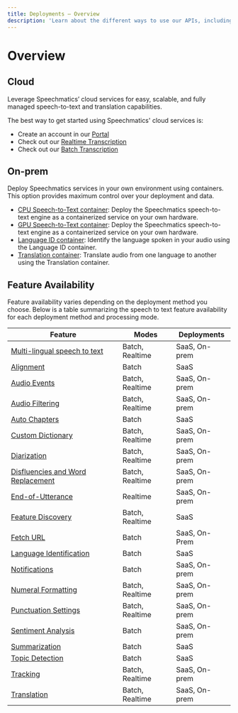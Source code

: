 ```yaml
---
title: Deployments — Overview
description: 'Learn about the different ways to use our APIs, including cloud services and on-prem containers.'
---
```


# Overview

## Cloud

Leverage Speechmatics’ cloud services for easy, scalable, and fully managed speech-to-text and translation capabilities.

The best way to get started using Speechmatics' cloud services is:
- Create an account in our [Portal](https://portal.speechmatics.com/)
- Check out our [Realtime Transcription](/speech-to-text/realtime/quickstart.mdx)
- Check out our [Batch Transcription](/speech-to-text/batch/quickstart.mdx)

## On-prem

Deploy Speechmatics services in your own environment using containers. This option provides maximum control over your deployment and data.

- [CPU Speech-to-Text container](/deployments/container/cpu-speech-to-text): Deploy the Speechmatics speech-to-text engine as a containerized service on your own hardware.
- [GPU Speech-to-Text container](/deployments/container/gpu-speech-to-text): Deploy the Speechmatics speech-to-text engine as a containerized service on your own hardware.
- [Language ID container](/deployments/container/language-id): Identify the language spoken in your audio using the Language ID container.
- [Translation container](/deployments/container/gpu-translation): Translate audio from one language to another using the Translation container.


## Feature Availability

Feature availability varies depending on the deployment method you choose. Below is a table summarizing the speech to text feature availability for each deployment method and processing mode.

| Feature | Modes | Deployments |
|-----------------------------------------------|----------------------|----------------------------|
| [Multi-lingual speech to text](/speech-to-text/languages#multilingual-speech-to-text) | Batch, Realtime | SaaS, On-prem |
| [Alignment](/speech-to-text/batch/alignment) | Batch | SaaS |
| [Audio Events](/speech-to-text/features/audio-events) | Batch, Realtime | SaaS, On-prem |
| [Audio Filtering](/speech-to-text/features/audio-filtering) | Batch, Realtime | SaaS, On-prem |
| [Auto Chapters](/speech-to-text/batch/speech-intelligence/auto-chapters) | Batch | SaaS |
| [Custom Dictionary](/speech-to-text/features/custom-dictionary) | Batch, Realtime | SaaS, On-prem |
| [Diarization](/speech-to-text/features/diarization) | Batch, Realtime | SaaS, On-prem |
| [Disfluencies and Word Replacement](/speech-to-text/formatting#disfluencies) | Batch, Realtime | SaaS, On-prem |
| [End-of-Utterance](/speech-to-text/realtime/end-of-utterance) | Realtime | SaaS, On-prem |
| [Feature Discovery](/speech-to-text/features/feature-discovery) | Batch, Realtime | SaaS |
| [Fetch URL](/speech-to-text/batch/input#fetch-url) | Batch | SaaS, On-Prem |
| [Language Identification](/speech-to-text/batch/language-identification) | Batch | SaaS |
| [Notifications](/speech-to-text/batch/notifications.md) | Batch | SaaS, On-prem |
| [Numeral Formatting](/speech-to-text/formatting#smart-formatting) | Batch, Realtime | SaaS, On-prem |
| [Punctuation Settings](/speech-to-text/formatting#punctuation) | Batch, Realtime | SaaS, On-prem |
| [Sentiment Analysis](/speech-to-text/batch/speech-intelligence/sentiment-analysis) | Batch | SaaS, On-prem |
| [Summarization](/speech-to-text/batch/speech-intelligence/summarization) | Batch | SaaS |
| [Topic Detection](/speech-to-text/batch/speech-intelligence/topic-detection) | Batch | SaaS |
| [Tracking](/speech-to-text/batch/output#tracking) | Batch, Realtime | SaaS, On-prem |
| [Translation](/speech-to-text/features/translation) | Batch, Realtime | SaaS, On-prem |
